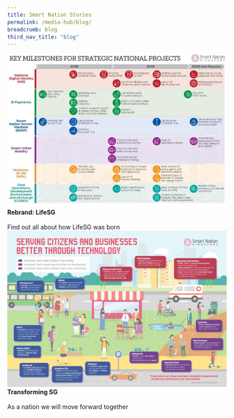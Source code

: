 ```yaml
---
title: Smart Nation Stories 
permalink: /media-hub/blog/
breadcrumb: blog
third_nav_title: "blog"
---
```


<div class="row">  
  <div class="column-c" > 
    <a href="https://www.smartnation.gov.sg/what-is-smart-nation/initiatives/Strategic-National-Projects/codex" target="_blank"><img src="/images/pillars.jpg"></a><br>
    <div class="header"><b>Rebrand: LifeSG</b></div><br>
    <div class="para">Find out all about how LifeSG was born</div>
  </div>
  
  <div class="row">  
  <div class="column-c" > 
    <a href="https://www.smartnation.gov.sg/what-is-smart-nation/initiatives/Strategic-National-Projects/codex" target="_blank"><img src="/images/transform-sg.jpg"></a><br>
    <div class="header"><b>Transforming SG</b></div><br>
    <div class="para">As a nation we will move forward together</div>
  </div>
